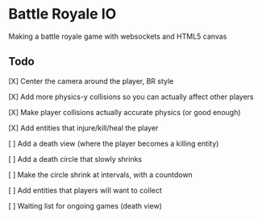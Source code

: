 # Battle Royale IO

Making a battle royale game with websockets and HTML5 canvas

## Todo

[X] Center the camera around the player, BR style

[X] Add more physics-y collisions so you can actually affect other players

[X] Make player collisions actually accurate physics (or good enough)

[X] Add entities that injure/kill/heal the player

[ ] Add a death view (where the player becomes a killing entity)

[ ] Add a death circle that slowly shrinks

[ ] Make the circle shrink at intervals, with a countdown

[ ] Add entities that players will want to collect

[ ] Waiting list for ongoing games (death view)
